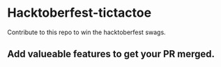 # Hacktoberfest-tictactoe
Contribute to this repo to win the hacktoberfest swags.

## Add valueable features to get your PR merged.
